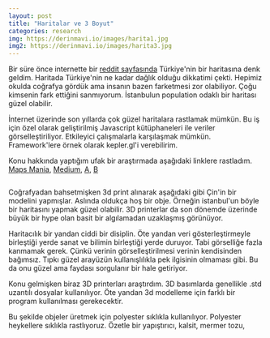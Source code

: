 ```yaml
---
layout: post
title: "Haritalar ve 3 Boyut"
categories: research
img: https://derinmavi.io/images/harita1.jpg
img2: https://derinmavi.io/images/harita3.jpg
---
```



Bir süre önce internette bir [reddit sayfasında](https://www.reddit.com/r/MapPorn/) Türkiye'nin bir haritasına denk geldim.
Haritada Türkiye'nin ne kadar dağlık olduğu dikkatimi çekti. Hepimiz okulda coğrafya gördük ama insanın bazen farketmesi zor olabiliyor. Çoğu kimsenin fark ettiğini sanmıyorum. İstanbulun population odaklı bir haritası güzel olabilir. 

İnternet üzerinde son yıllarda çok güzel haritalara rastlamak mümkün. Bu iş için özel olarak geliştirilmiş Javascript kütüphaneleri ile veriler görselleştiriliyor. Etkileyici çalışmalarla karşılaşmak mümkün. Framework'lere örnek olarak kepler.gl'i verebilirim.

Konu hakkında yaptığım ufak bir araştırmada aşağıdaki linklere rastladım.
[Maps Mania](https://googlemapsmania.blogspot.com/2017/11/mapping-population-in-3d.html),
[Medium](https://blog.mapbox.com/3d-mapping-global-population-density-how-i-built-it-141785c91107),
[A](https://towardsdatascience.com/4d-data-visualization-with-kepler-gl-b6bd6dd90451),
[B](https://observablehq.com/@pstuffa/making-maps-with-nyc-open-data)


<img src="https://derinmavi.io/images/harita2.jpg" alt="" class="img-fluid">

Coğrafyadan bahsetmişken 3d print alınarak aşağıdaki gibi Çin'in bir modelini yapmışlar. Aslında oldukça hoş bir obje. Örneğin istanbul'un böyle bir haritasını yapmak güzel olabilir. 3D printerlar da son dönemde üzerinde büyük bir hype olan basit bir algılamadan uzaklaşmış görünüyor.

Haritacılık bir yandan ciddi bir disiplin. Öte yandan veri gösterleştirmeyle birleştiği yerde sanat ve bilimin birleştiği yerde duruyor. Tabi görselliğe fazla kanmamak gerek. Çünkü verinin görselleştirilmesi verinin kendisinden bağımsız. Tıpkı güzel arayüzün kullanışlılıkla pek ilgisinin olmaması gibi. Bu da onu güzel ama faydası sorgulanır bir hale getiriyor.

Konu gelmişken biraz 3D printerları araştırdım. 3D basımlarda genellikle .std uzantılı dosyalar kullanılıyor. Öte yandan 3d modelleme için farklı bir program kullanılması gerekecektir.

Bu şekilde objeler üretmek için polyester sıklıkla kullanılıyor. Polyester heykellere sıklıkla rastlıyoruz. Özetle bir yapıştırıcı, kalsit, mermer tozu, 
